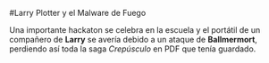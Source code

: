 #Larry Plotter y el Malware de Fuego

Una importante hackaton se celebra en la escuela y el portátil de un compañero de **Larry**
se avería debido a un ataque de **Ballmermort**, perdiendo así toda la saga *Crepúsculo*
en PDF que tenía guardado.
